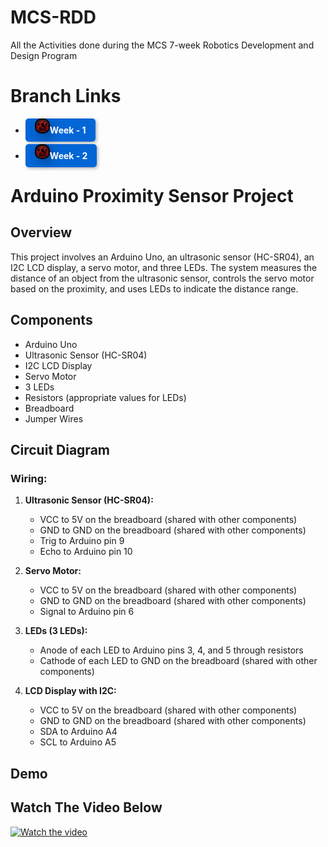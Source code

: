 # MCS-RDD
All the Activities done during the MCS 7-week  Robotics Development and Design Program

# Branch Links
- <a href="https://github.com/Optsipez/MCS-RDD.git" style="color: white; text-decoration: none; font-weight: bold; background-color: #0366d6; padding: 10px 15px; border-radius: 5px; box-shadow: 2px 2px 5px rgba(0,0,0,0.3);" onmouseover="this.style.backgroundColor='#ff6347'" onmouseout="this.style.backgroundColor='#0366d6'"><img src="RDD.jpeg" alt="Week-1" title="Week - 1" style="width: 20px; border: 2px solid #000; border-radius: 10px; box-shadow: 5px 5px 15px rgba(0,0,0,0.3);"/>Week - 1 </a>

- <a href="https://github.com/Optsipez/MCS-RDD/tree/Week-2" style="color: white; text-decoration: none; font-weight: bold; background-color: #0366d6; padding: 10px 15px; border-radius: 5px; box-shadow: 2px 2px 5px rgba(0,0,0,0.3);" onmouseover="this.style.backgroundColor='#ff6347'" onmouseout="this.style.backgroundColor='#0366d6'"><img src="RDD.jpeg" alt="Week-2" title="Week - 2" style="width: 20px; border: 2px solid #000; border-radius: 10px; box-shadow: 5px 5px 15px rgba(0,0,0,0.3);"/>Week - 2 </a>
# Arduino Proximity Sensor Project
## Overview
This project involves an Arduino Uno, an ultrasonic sensor (HC-SR04), an I2C LCD display, a servo motor, and three LEDs. The system measures the distance of an object from the ultrasonic sensor, controls the servo motor based on the proximity, and uses LEDs to indicate the distance range.

## Components
- Arduino Uno
- Ultrasonic Sensor (HC-SR04)
- I2C LCD Display
- Servo Motor
- 3 LEDs
- Resistors (appropriate values for LEDs)
- Breadboard
- Jumper Wires

## Circuit Diagram
### Wiring:
1. **Ultrasonic Sensor (HC-SR04):**
   - VCC to 5V on the breadboard (shared with other components)
   - GND to GND on the breadboard (shared with other components)
   - Trig to Arduino pin 9
   - Echo to Arduino pin 10

2. **Servo Motor:**
   - VCC to 5V on the breadboard (shared with other components)
   - GND to GND on the breadboard (shared with other components)
   - Signal to Arduino pin 6

3. **LEDs (3 LEDs):**
   - Anode of each LED to Arduino pins 3, 4, and 5 through resistors
   - Cathode of each LED to GND on the breadboard (shared with other components)

4. **LCD Display with I2C:**
   - VCC to 5V on the breadboard (shared with other components)
   - GND to GND on the breadboard (shared with other components)
   - SDA to Arduino A4
   - SCL to Arduino A5
## Demo
## Watch The Video Below
[![Watch the video](https://img.youtube.com/vi/pjLezZWXZpc/hqdefault.jpg)](https://youtu.be/pjLezZWXZpc?si=BT92OjRr6tFw1MwS)

